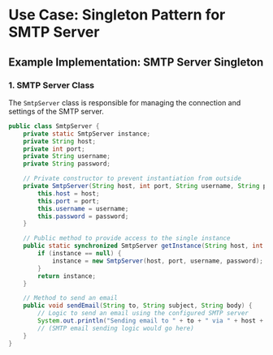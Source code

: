 # Use Case: Singleton Pattern for SMTP Server

## Example Implementation: SMTP Server Singleton

### 1. **SMTP Server Class**

The `SmtpServer` class is responsible for managing the connection and settings of the SMTP server.

```java
public class SmtpServer {
    private static SmtpServer instance;
    private String host;
    private int port;
    private String username;
    private String password;

    // Private constructor to prevent instantiation from outside
    private SmtpServer(String host, int port, String username, String password) {
        this.host = host;
        this.port = port;
        this.username = username;
        this.password = password;
    }

    // Public method to provide access to the single instance
    public static synchronized SmtpServer getInstance(String host, int port, String username, String password) {
        if (instance == null) {
            instance = new SmtpServer(host, port, username, password);
        }
        return instance;
    }

    // Method to send an email
    public void sendEmail(String to, String subject, String body) {
        // Logic to send an email using the configured SMTP server
        System.out.println("Sending email to " + to + " via " + host + ":" + port);
        // (SMTP email sending logic would go here)
    }
}

